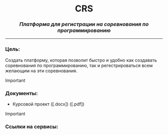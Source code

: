 <div align="center">
    <h1>CRS</h1>
    <figcaption><h3><i>Платформа для регистрации на соревнования по программированию</i></h3></figcaption>
    <hr/>
</div>

### Цель: 
Создать платформу, которая позволит быстро и удобно как создавать соревнования по программированию, так и регестрироваться всем желающим на эти соревнования.

> [!IMPORTANT]
> ### Документы:
> - Курсовой проект ([.docx]) ([.pdf])

> [!IMPORTANT]
> ### Ссылки на сервисы:

